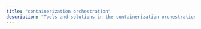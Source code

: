 ```yaml
---
title: "containerization orchestration" 
description: "Tools and solutions in the containerization orchestration category"
---
```

